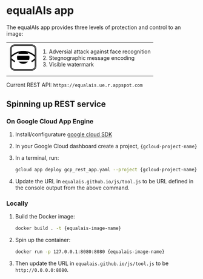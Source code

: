 # equalAIs app

The equalAIs app provides three levels of protection and control to an image:

| | |
|-|-|
| <img src="equalAIs_watermark.png" width="75"> | 1. Adversial attack against face recognition </br> 2. Stegnographic message encoding </br> 3. Visible watermark |
|||

Current REST API: `https://equalais.ue.r.appspot.com`

## Spinning up REST service

### On Google Cloud App Engine

1. Install/configurature [google cloud SDK](https://cloud.google.com/sdk/)

1. In your Google Cloud dashboard create a project, `{gcloud-project-name}`

1. In a terminal, run:

   ```bash
   gcloud app deploy gcp_rest_app.yaml --project {gcloud-project-name} --verbosity=info
   ```

1. Update the URL in `equalais.github.io/js/tool.js` to be URL defined in the console output from the above command.

### Locally

1. Build the Docker image:

   ```bash
   docker build . -t {equalais-image-name}
   ```

1. Spin up the container:

   ```bash
   docker run -p 127.0.0.1:8080:8080 {equalais-image-name}
   ```

1. Then update the URL in `equalais.github.io/js/tool.js` to be `http://0.0.0.0:8080`.
